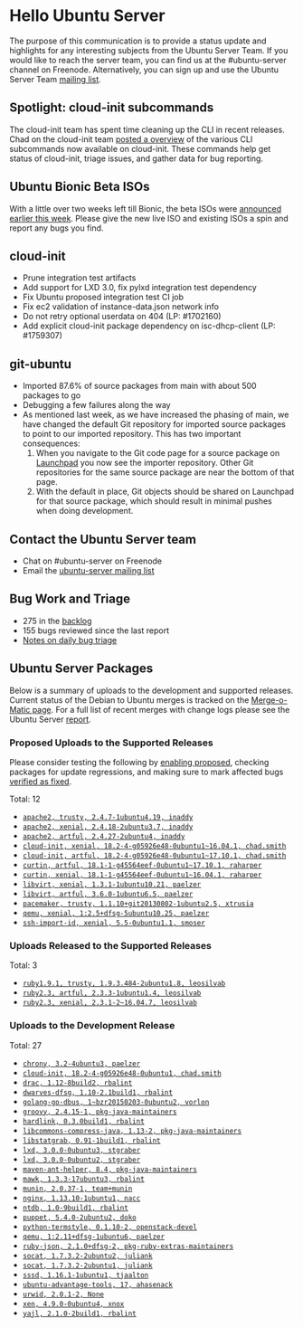 # Hello Ubuntu Server

The purpose of this communication is to provide a status update and
highlights for any interesting subjects from the Ubuntu Server Team. If
you would like to reach the server team, you can find us at
the #ubuntu-server channel on Freenode. Alternatively, you can sign up
and use the Ubuntu Server Team [mailing list](https://lists.ubuntu.com/mailman/listinfo/ubuntu-server).

## Spotlight: cloud-init subcommands

The cloud-init team has spent time cleaning up the CLI in recent releases. Chad on the cloud-init team [posted a overview](https://insights.ubuntu.com/2018/04/05/cloud-init-v-18-2-cli-subcommands) of the various CLI subcommands now available on cloud-init. These commands help get status of cloud-init, triage issues, and gather data for bug reporting.

## Ubuntu Bionic Beta ISOs

With a little over two weeks left till Bionic, the beta ISOs were [announced earlier this week](https://lists.ubuntu.com/archives/ubuntu-announce/2018-April/000230.html). Please give the new live ISO and existing ISOs a spin and report any bugs you find.

## cloud-init

- Prune integration test artifacts
- Add support for LXD 3.0, fix pylxd integration test dependency
- Fix Ubuntu proposed integration test CI job
- Fix ec2 validation of instance-data.json network info
- Do not retry optional userdata on 404 (LP: #1702160)
- Add explicit cloud-init package dependency on isc-dhcp-client (LP: #1759307)

## git-ubuntu

- Imported 87.6% of source packages from main with about 500 packages to go
- Debugging a few failures along the way
- As mentioned last week, as we have increased the phasing of main, we have changed the default Git repository for imported source packages to point to our imported repository. This has two important consequences:
    1. When you navigate to the Git code page for a source package on [Launchpad](https://code.launchpad.net/ubuntu/+source/simplestreams/+git) you now see the importer repository. Other Git repositories for the same source package are near the bottom of that page.
    1. With the default in place, Git objects should be shared on Launchpad for that source package, which should result in minimal pushes when doing development.

## Contact the Ubuntu Server team

- Chat on #ubuntu-server on Freenode
- Email the [ubuntu-server mailing list](https://lists.ubuntu.com/mailman/listinfo/ubuntu-server)

## Bug Work and Triage

- 275 in the [backlog]('https://bugs.launchpad.net/~ubuntu-server/+subscribedbugs)
- 155 bugs reviewed since the last report
- [Notes on daily bug triage](https://wiki.ubuntu.com/ServerTeam/KnowledgeBase#Bug_Triage)

## Ubuntu Server Packages

Below is a summary of uploads to the development and supported
releases. Current status of the Debian to Ubuntu merges is tracked on
the [Merge-o-Matic page](https://merges.ubuntu.com/main.html). For a
full list of recent merges with change logs please see the Ubuntu
Server [report](http://reqorts.qa.ubuntu.com/reports/ubuntu-server/merges.html).

### Proposed Uploads to the Supported Releases

Please consider testing the following by [enabling proposed](https://wiki.ubuntu.com/Testing/EnableProposed), checking packages for update regressions, and making sure to mark affected bugs [verified as fixed](https://wiki.ubuntu.com/StableReleaseUpdates#Verification).

Total: 12

- [`apache2, trusty, 2.4.7-1ubuntu4.19, inaddy`](https://launchpad.net/ubuntu/+source/apache2/2.4.7-1ubuntu4.19)
- [`apache2, xenial, 2.4.18-2ubuntu3.7, inaddy`](https://launchpad.net/ubuntu/+source/apache2/2.4.18-2ubuntu3.7)
- [`apache2, artful, 2.4.27-2ubuntu4, inaddy`](https://launchpad.net/ubuntu/+source/apache2/2.4.27-2ubuntu4)
- [`cloud-init, xenial, 18.2-4-g05926e48-0ubuntu1~16.04.1, chad.smith`](https://launchpad.net/ubuntu/+source/cloud-init/18.2-4-g05926e48-0ubuntu1~16.04.1)
- [`cloud-init, artful, 18.2-4-g05926e48-0ubuntu1~17.10.1, chad.smith`](https://launchpad.net/ubuntu/+source/cloud-init/18.2-4-g05926e48-0ubuntu1~17.10.1)
- [`curtin, artful, 18.1-1-g45564eef-0ubuntu1~17.10.1, raharper`](https://launchpad.net/ubuntu/+source/curtin/18.1-1-g45564eef-0ubuntu1~17.10.1)
- [`curtin, xenial, 18.1-1-g45564eef-0ubuntu1~16.04.1, raharper`](https://launchpad.net/ubuntu/+source/curtin/18.1-1-g45564eef-0ubuntu1~16.04.1)
- [`libvirt, xenial, 1.3.1-1ubuntu10.21, paelzer`](https://launchpad.net/ubuntu/+source/libvirt/1.3.1-1ubuntu10.21)
- [`libvirt, artful, 3.6.0-1ubuntu6.5, paelzer`](https://launchpad.net/ubuntu/+source/libvirt/3.6.0-1ubuntu6.5)
- [`pacemaker, trusty, 1.1.10+git20130802-1ubuntu2.5, xtrusia`](https://launchpad.net/ubuntu/+source/pacemaker/1.1.10+git20130802-1ubuntu2.5)
- [`qemu, xenial, 1:2.5+dfsg-5ubuntu10.25, paelzer`](https://launchpad.net/ubuntu/+source/qemu/1:2.5+dfsg-5ubuntu10.25)
- [`ssh-import-id, xenial, 5.5-0ubuntu1.1, smoser`](https://launchpad.net/ubuntu/+source/ssh-import-id/5.5-0ubuntu1.1)

### Uploads Released to the Supported Releases

Total: 3

- [`ruby1.9.1, trusty, 1.9.3.484-2ubuntu1.8, leosilvab`](https://launchpad.net/ubuntu/+source/ruby1.9.1/1.9.3.484-2ubuntu1.8)
- [`ruby2.3, artful, 2.3.3-1ubuntu1.4, leosilvab`](https://launchpad.net/ubuntu/+source/ruby2.3/2.3.3-1ubuntu1.4)
- [`ruby2.3, xenial, 2.3.1-2~16.04.7, leosilvab`](https://launchpad.net/ubuntu/+source/ruby2.3/2.3.1-2~16.04.7)

### Uploads to the Development Release

Total: 27

- [`chrony, 3.2-4ubuntu3, paelzer`](https://launchpad.net/ubuntu/+source/chrony/3.2-4ubuntu3)
- [`cloud-init, 18.2-4-g05926e48-0ubuntu1, chad.smith`](https://launchpad.net/ubuntu/+source/cloud-init/18.2-4-g05926e48-0ubuntu1)
- [`drac, 1.12-8build2, rbalint`](https://launchpad.net/ubuntu/+source/drac/1.12-8build2)
- [`dwarves-dfsg, 1.10-2.1build1, rbalint`](https://launchpad.net/ubuntu/+source/dwarves-dfsg/1.10-2.1build1)
- [`golang-go-dbus, 1~bzr20150203-0ubuntu2, vorlon`](https://launchpad.net/ubuntu/+source/golang-go-dbus/1~bzr20150203-0ubuntu2)
- [`groovy, 2.4.15-1, pkg-java-maintainers`](https://launchpad.net/ubuntu/+source/groovy/2.4.15-1)
- [`hardlink, 0.3.0build1, rbalint`](https://launchpad.net/ubuntu/+source/hardlink/0.3.0build1)
- [`libcommons-compress-java, 1.13-2, pkg-java-maintainers`](https://launchpad.net/ubuntu/+source/libcommons-compress-java/1.13-2)
- [`libstatgrab, 0.91-1build1, rbalint`](https://launchpad.net/ubuntu/+source/libstatgrab/0.91-1build1)
- [`lxd, 3.0.0-0ubuntu3, stgraber`](https://launchpad.net/ubuntu/+source/lxd/3.0.0-0ubuntu3)
- [`lxd, 3.0.0-0ubuntu2, stgraber`](https://launchpad.net/ubuntu/+source/lxd/3.0.0-0ubuntu2)
- [`maven-ant-helper, 8.4, pkg-java-maintainers`](https://launchpad.net/ubuntu/+source/maven-ant-helper/8.4)
- [`mawk, 1.3.3-17ubuntu3, rbalint`](https://launchpad.net/ubuntu/+source/mawk/1.3.3-17ubuntu3)
- [`munin, 2.0.37-1, team+munin`](https://launchpad.net/ubuntu/+source/munin/2.0.37-1)
- [`nginx, 1.13.10-1ubuntu1, nacc`](https://launchpad.net/ubuntu/+source/nginx/1.13.10-1ubuntu1)
- [`ntdb, 1.0-9build1, rbalint`](https://launchpad.net/ubuntu/+source/ntdb/1.0-9build1)
- [`puppet, 5.4.0-2ubuntu2, doko`](https://launchpad.net/ubuntu/+source/puppet/5.4.0-2ubuntu2)
- [`python-termstyle, 0.1.10-2, openstack-devel`](https://launchpad.net/ubuntu/+source/python-termstyle/0.1.10-2)
- [`qemu, 1:2.11+dfsg-1ubuntu6, paelzer`](https://launchpad.net/ubuntu/+source/qemu/1:2.11+dfsg-1ubuntu6)
- [`ruby-json, 2.1.0+dfsg-2, pkg-ruby-extras-maintainers`](https://launchpad.net/ubuntu/+source/ruby-json/2.1.0+dfsg-2)
- [`socat, 1.7.3.2-2ubuntu2, juliank`](https://launchpad.net/ubuntu/+source/socat/1.7.3.2-2ubuntu2)
- [`socat, 1.7.3.2-2ubuntu1, juliank`](https://launchpad.net/ubuntu/+source/socat/1.7.3.2-2ubuntu1)
- [`sssd, 1.16.1-1ubuntu1, tjaalton`](https://launchpad.net/ubuntu/+source/sssd/1.16.1-1ubuntu1)
- [`ubuntu-advantage-tools, 17, ahasenack`](https://launchpad.net/ubuntu/+source/ubuntu-advantage-tools/17)
- [`urwid, 2.0.1-2, None`](https://launchpad.net/ubuntu/+source/urwid/2.0.1-2)
- [`xen, 4.9.0-0ubuntu4, xnox`](https://launchpad.net/ubuntu/+source/xen/4.9.0-0ubuntu4)
- [`yajl, 2.1.0-2build1, rbalint`](https://launchpad.net/ubuntu/+source/yajl/2.1.0-2build1)
